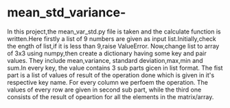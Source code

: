 # mean_std_variance-

In this project,the mean_var_std.py file is taken and the calculate function is written.Here firstly a list of 9 numbers are given as input list.Initially,check the ength of list,if it is less than 9,raise ValueError. Now,change list to array of 3x3 using numpy,then create a dictionary having some key and pair values. They include mean,variance, standard deviation,max,min and sum.In every key, the value contains 3 sub parts gicen in list format.
The fist part is a list of values of result of the operation done which is given in it's respective key name. For every column we perfoem the operation. The values of every row are given in second sub part, while the third one consists of the result of opeartion for all the elements in the matrix/array.
